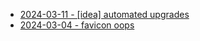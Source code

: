 
* [2024-03-11 - [idea] automated upgrades](03/pytest-upgrade.md)
* [2024-03-04 - favicon oops](03/favicon)

